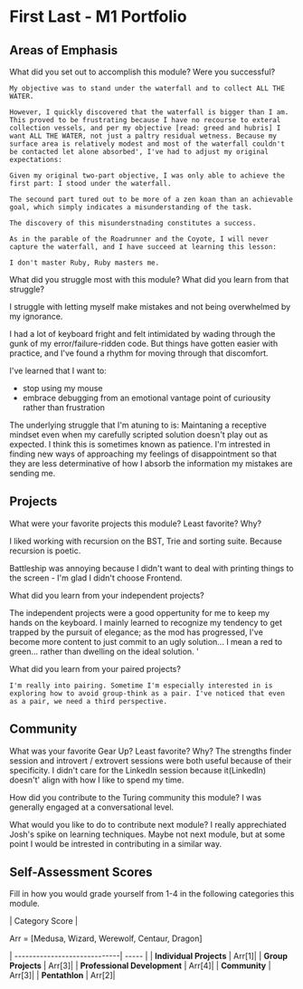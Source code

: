 # First Last - M1 Portfolio

## Areas of Emphasis

What did you set out to accomplish this module? Were you successful?

    My objective was to stand under the waterfall and to collect ALL THE WATER.  

    However, I quickly discovered that the waterfall is bigger than I am. This proved to be frustrating because I have no recourse to exteral collection vessels, and per my objective [read: greed and hubris] I want ALL THE WATER, not just a paltry residual wetness. Because my surface area is relatively modest and most of the waterfall couldn't be contacted let alone absorbed', I've had to adjust my original expectations:

    Given my original two-part objective, I was only able to achieve the first part: I stood under the waterfall. 

    The secound part tured out to be more of a zen koan than an achievable goal, which simply indicates a misunderstanding of the task.  

    The discovery of this misunderstnading constitutes a success. 

    As in the parable of the Roadrunner and the Coyote, I will never capture the waterfall, and I have succeed at learning this lesson: 

    I don't master Ruby, Ruby masters me. 


What did you struggle most with this module? What did you learn from that struggle?

  I struggle with letting myself make mistakes and not being overwhelmed by my ignorance. 

  I had a lot of keyboard fright and felt intimidated by wading through the gunk of my error/failure-ridden code. But things have gotten easier with practice, and I've found a rhythm for moving through that discomfort.  

  I've learned that I want to:
   * stop using my mouse
   * embrace debugging from an emotional vantage point of curiousity rather than frustration 


The underlying struggle that I'm atuning to is: Maintaning a receptive mindset even when my carefully scripted solution doesn't play out as expected. I think this is sometimes known as patience. 
I'm intrested in finding new ways of approaching my feelings of disappointment so that they are less determinative of how I absorb the information my mistakes are sending me. 


## Projects

What were your favorite projects this module? Least favorite? Why?

  I liked working with recursion on the BST, Trie and sorting suite.  Because recursion is poetic. 
 
  Battleship was annoying because I didn't want to deal with printing things to the screen - I'm glad I didn't choose Frontend. 

What did you learn from your independent projects?
    
The independent projects were a good oppertunity for me to keep my hands on the keyboard. I mainly learned to recognize my tendency to get trapped by the pursuit of elegance; as the mod has progressed, I've become more content to just commit to an ugly solution... I mean a red to green... rather than dwelling on the ideal solution. '

What did you learn from your paired projects?

    I'm really into pairing. Sometime I'm especially interested in is exploring how to avoid group-think as a pair. I've noticed that even as a pair, we need a third perspective. 

## Community

What was your favorite Gear Up? Least favorite? Why?
The strengths finder session and introvert / extrovert sessions were both useful because of their specificity. 
I didn't care for the LinkedIn session because it(LinkedIn) doesn't' align with how I like to spend my time. 

How did you contribute to the Turing community this module?
    I was generally engaged at a conversational level. 
    

What would you like to do to contribute next module?
    I really apprechiated Josh's spike on learning techniques. Maybe not next module, but at some point I would be intrested in contributing in a similar way. 

## Self-Assessment Scores

Fill in how you would grade yourself from 1-4 in the following categories this module.



| Category                       Score |

Arr = [Medusa, Wizard, Werewolf, Centaur, Dragon]

| -----------------------------| ----- |
| **Individual Projects**      | Arr[1]|
| **Group Projects**           | Arr[3]|
| **Professional Development** | Arr[4]|
| **Community**                | Arr[3]|
| **Pentathlon**               | Arr[2]|
